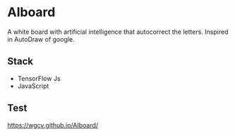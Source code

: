 # AIboard

A white board with artificial intelligence that autocorrect the letters. Inspired in AutoDraw of google.

## Stack
- TensorFlow Js
- JavaScript

## Test
https://wgcv.github.io/AIboard/
